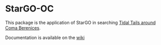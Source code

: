 # StarGO-OC

This package is the application of StarGO in searching [Tidal Tails around Coma Berenices](https://ui.adsabs.harvard.edu/abs/2019ApJ...877...12T/abstract).

Documentation is available on the [wiki](https://github.com/zyuan-astro/StarGO-OC/wiki)
